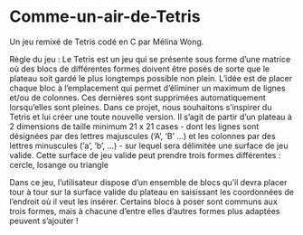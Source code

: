 # Comme-un-air-de-Tetris
Un jeu remixé de Tetris codé en C par Mélina Wong.

Règle du jeu :
Le Tetris est un jeu qui se présente sous forme d’une matrice où des blocs de différentes formes doivent être posés de sorte que le plateau soit gardé le plus longtemps possible non plein. L’idée est de placer chaque bloc à l’emplacement qui permet d’éliminer un maximum de lignes et/ou de colonnes. Ces dernières sont supprimées automatiquement lorsqu’elles sont pleines. 
Dans ce projet, nous souhaitons s’inspirer du Tetris et lui créer une toute nouvelle version. 
Il s’agit de partir d’un plateau à 2 dimensions de taille minimum 21 x 21 cases - dont les lignes sont désignées par des lettres majuscules (‘A’, ‘B’ …) et les colonnes par des lettres minuscules (‘a’, ‘b’, …) - sur lequel sera délimitée une surface de jeu valide. Cette surface de jeu valide peut prendre trois formes différentes : cercle, losange ou triangle 


Dans ce jeu, l’utilisateur dispose d’un ensemble de blocs qu’il devra placer tour à tour sur la surface valide du plateau en saisissant les coordonnées de l’endroit où il veut les insérer. Certains blocs à poser sont communs aux trois formes, mais à chacune d’entre elles d’autres formes plus adaptées peuvent s’ajouter !

